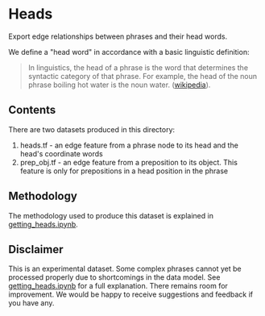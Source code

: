 # Heads

Export edge relationships between phrases and their head words.

We define a "head word" in accordance with a basic linguistic definition:

> In linguistics, the head of a phrase is the word that determines the syntactic category of that phrase. For example, the head of the noun phrase boiling hot water is the noun water. ([wikipedia](https://en.wikipedia.org/wiki/Head_(linguistics))).

## Contents
There are two datasets produced in this directory:
1) heads.tf - an edge feature from a phrase node to its head and the head's coordinate words
2) prep_obj.tf - an edge feature from a preposition to its object. This feature is only for prepositions in a head position in the phrase

## Methodology
The methodology used to produce this dataset is explained in [getting_heads.ipynb](getting_heads.ipynb).

## Disclaimer
This is an experimental dataset. Some complex phrases cannot yet be processed properly due to shortcomings in the data model. See [getting_heads.ipynb](getting_heads.ipynb) for a full explanation. There remains room for improvement. We would be happy to receive suggestions and feedback if you have any.
